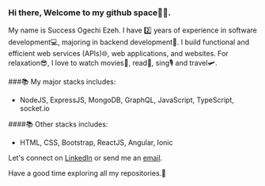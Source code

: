 ### Hi there, Welcome to my github space🤝😊.

My name is Success Ogechi Ezeh. I have 2️⃣ years of experience in software development💻, majoring in backend development🌟. 
I build functional and efficient web services (APIs)🌐, web applications, and websites. 
For relaxation😎, I love to watch movies🍿, read📖, sing🎙 and travel🛩.

###📚 My major stacks includes:
- NodeJS, ExpressJS, MongoDB, GraphQL, JavaScript, TypeScript, socket.io 

####📚 Other stacks includes:
- HTML, CSS, Bootstrap, ReactJS, Angular, Ionic

Let's connect on [LinkedIn](https://www.linkedin.com/in/success-ezeh/) or send me an [email](ezehsuccess0476@gmail.com).  

Have a good time exploring all my repositories.🙂
